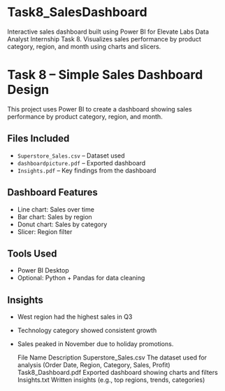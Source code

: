 # Task8_SalesDashboard
Interactive sales dashboard built using Power BI for Elevate Labs Data Analyst Internship Task 8. Visualizes sales performance by product category, region, and month using charts and slicers.
# Task 8 – Simple Sales Dashboard Design

This project uses Power BI to create a dashboard showing sales performance by product category, region, and month.

##  Files Included
- `Superstore_Sales.csv` – Dataset used
- `dashboardpicture.pdf` – Exported dashboard
- `Insights.pdf` – Key findings from the dashboard

##  Dashboard Features
- Line chart: Sales over time
- Bar chart: Sales by region
- Donut chart: Sales by category
- Slicer: Region filter

##  Tools Used
- Power BI Desktop
- Optional: Python + Pandas for data cleaning

##  Insights
- West region had the highest sales in Q3
- Technology category showed consistent growth
- Sales peaked in November due to holiday promotions.
  
    File Name	                                   Description
Superstore_Sales.csv    	The dataset used for analysis (Order Date, Region, Category, Sales, Profit)
Task8_Dashboard.pdf	      Exported dashboard showing charts and filters
Insights.txt	            Written insights (e.g., top regions, trends, categories)



